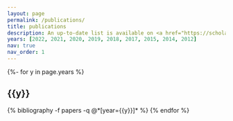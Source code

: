 ```yaml
---
layout: page
permalink: /publications/
title: publications
description: An up-to-date list is available on <a href="https://scholar.google.com/citations?user=kVyW-LEAAAAJ"><u>Google Scholar</u></a> and <a href="https://www.researchgate.net/profile/Efi-Psomopoulou"><u>Research Gate</u></a>.
years: [2022, 2021, 2020, 2019, 2018, 2017, 2015, 2014, 2012]
nav: true
nav_order: 1
---
```

<!-- _pages/publications.md -->
<div class="publications">

{%- for y in page.years %}
  <h2 class="year">{{y}}</h2>
  {% bibliography -f papers -q @*[year={{y}}]* %}
{% endfor %}

</div>
